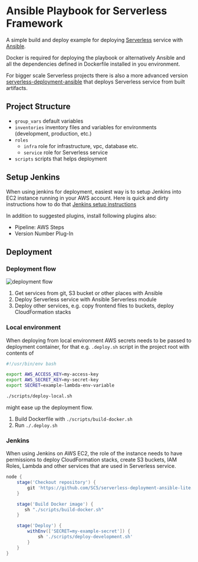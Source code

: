 # Ansible Playbook for Serverless Framework

A simple build and deploy example for deploying [Serverless](https://github.com/serverless/serverless) service with [Ansible](https://github.com/ansible/ansible).

Docker is required for deploying the playbook or alternatively Ansible and all the dependencies defined in Dockerfile installed in you environment.

For bigger scale Serverless projects there is also a more advanced version [serverless-deployment-ansible](https://github.com/SC5/serverless-deployment-ansible) that deploys Serverless service from built artifacts.

## Project Structure

* `group_vars` default variables
* `inventories` inventory files and variables for environments (development, production, etc.)
* `roles`
  * `infra` role for infrastructure, vpc, database etc.
  * `service` role for Serverless service
* `scripts` scripts that helps deployment

## Setup Jenkins

When using jenkins for deployment, easiest way is to setup Jenkins into EC2 instance running in your AWS account. Here is quick and dirty instructions how to do that [Jenkins setup instructions](https://github.com/laardee/jenkins-installation)

In addition to suggested plugins, install following plugins also:

* Pipeline: AWS Steps
* Version Number Plug-In

## Deployment

### Deployment flow

![deployment flow](https://raw.githubusercontent.com/SC5/serverless-deployment-ansible-lite/master/flow.png)

1. Get services from git, S3 bucket or other places with Ansible
2. Deploy Serverless service with Ansible Serverless module
3. Deploy other services, e.g. copy frontend files to buckets, deploy CloudFormation stacks

### Local environment

When deploying from local environment AWS secrets needs to be passed to deployment container, for that e.g. `.deploy.sh` script in the project root with contents of

```Bash
#!/usr/bin/env bash

export AWS_ACCESS_KEY=my-access-key
export AWS_SECRET_KEY=my-secret-key
export SECRET=example-lambda-env-variable

./scripts/deploy-local.sh

```

might ease up the deployment flow.

1. Build Dockerfile with `./scripts/build-docker.sh`
2. Run `./.deploy.sh`

### Jenkins

When using Jenkins on AWS EC2, the role of the instance needs to have permissions to deploy CloudFormation stacks, create S3 buckets, IAM Roles, Lambda and other services that are used in Serverless service.

```Groovy
node {
    stage('Checkout repository') {
        git 'https://github.com/SC5/serverless-deployment-ansible-lite.git'
    }

    stage('Build Docker image') {
       sh "./scripts/build-docker.sh"
    }

    stage('Deploy') {
        withEnv(['SECRET=my-example-secret']) {
            sh './scripts/deploy-development.sh'
        }
    }
}
```

